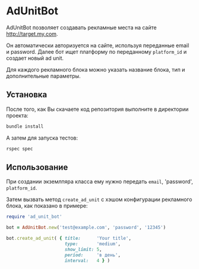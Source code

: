 # AdUnitBot

AdUnitBot позволяет создавать рекламные места на сайте http://target.my.com.

Он автоматически авторизуется на сайте, используя переданные email и password. Далее бот ищет платформу по переданному `platform_id` и создает новый ad unit. 

Для каждого рекламного блока можно указать название блока, тип и дополнительные параметры.

## Установка

После того, как Вы скачаете код репозитория выполните в директории проекта:

```bash
bundle install
```

А затем для запуска тестов:

```bash
rspec spec
```

## Использование

При создании экземлпяра класса ему нужно передать `email`, 'password', `platform_id`.

Затем вызвать метод `create_ad_unit` с хэшом конфигурации рекламного блока, как показано в примере:

```ruby
require 'ad_unit_bot'

bot = AdUnitBot.new('test@example.com', 'password', '12345')

bot.create_ad_unit( { title:      'Your title',
                      type:       'medium',
                      show_limit: 5,
                      period:     'в день',
                      interval:   4 } )
```
